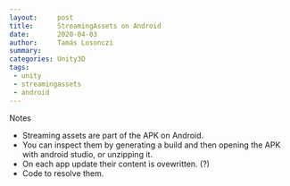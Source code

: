 ```yaml
---
layout:     post
title:      StreamingAssets on Android
date:       2020-04-03
author:     Tamás Losonczi
summary:    
categories: Unity3D
tags:
 - unity
 - streamingassets
 - android
---
```


Notes
- Streaming assets are part of the APK on Android.
- You can inspect them by generating a build and then opening the APK with android studio, or unzipping it.
- On each app update their content is ovewritten. (?)
- Code to resolve them.